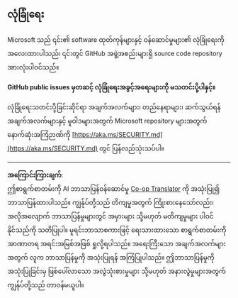 <!--
CO_OP_TRANSLATOR_METADATA:
{
  "original_hash": "7229f7490ea61a04330b79651ac4d37e",
  "translation_date": "2025-09-30T07:43:20+00:00",
  "source_file": "SECURITY.md",
  "language_code": "my"
}
-->
<!-- BEGIN MICROSOFT SECURITY.MD V1.0.0 BLOCK -->

## လုံခြုံရေး

Microsoft သည် ၎င်း၏ software ထုတ်ကုန်များနှင့် ဝန်ဆောင်မှုများ၏ လုံခြုံရေးကို အလေးထားပါသည်၊ ၎င်းတွင် GitHub အဖွဲ့အစည်းများရှိ source code repository အားလုံးပါဝင်သည်။

**GitHub public issues မှတဆင့် လုံခြုံရေးအခွင့်အရေးများကို မသတင်းပို့ပါနှင့်။**

လုံခြုံရေးသတင်းပို့ခြင်းဆိုင်ရာ အချက်အလက်များ၊ တည်နေရာများ၊ ဆက်သွယ်ရန်အချက်အလက်များနှင့် မူဝါဒများအတွက် Microsoft repository များအတွက် နောက်ဆုံးအကြံဉာဏ်ကို [https://aka.ms/SECURITY.md](https://aka.ms/SECURITY.md) တွင် ပြန်လည်သုံးသပ်ပါ။

<!-- END MICROSOFT SECURITY.MD BLOCK -->

---

**အကြောင်းကြားချက်**:  
ဤစာရွက်စာတမ်းကို AI ဘာသာပြန်ဝန်ဆောင်မှု [Co-op Translator](https://github.com/Azure/co-op-translator) ကို အသုံးပြု၍ ဘာသာပြန်ထားပါသည်။ ကျွန်ုပ်တို့သည် တိကျမှုအတွက် ကြိုးစားနေသော်လည်း၊ အလိုအလျောက် ဘာသာပြန်မှုများတွင် အမှားများ သို့မဟုတ် မတိကျမှုများ ပါဝင်နိုင်သည်ကို သတိပြုပါ။ မူရင်းဘာသာစကားဖြင့် ရေးသားထားသော စာရွက်စာတမ်းကို အာဏာတရ အရင်းအမြစ်အဖြစ် ရှုလို့ရပါသည်။ အရေးကြီးသော အချက်အလက်များအတွက် လူက ဘာသာပြန်မှုကို အသုံးပြုရန် အကြံပြုပါသည်။ ဤဘာသာပြန်မှုကို အသုံးပြုခြင်းမှ ဖြစ်ပေါ်လာသော အလွဲသုံးစားမှုများ သို့မဟုတ် အနားလွဲမှုများအတွက် ကျွန်ုပ်တို့သည် တာဝန်မယူပါ။